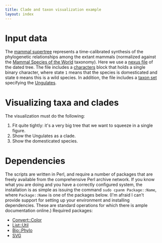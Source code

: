 ```yaml
---
title: Clade and taxon visualization example
layout: index
---
```


Input data
==========

The [mammal supertree][1] represents a time-calibrated synthesis of the phylogenetic 
relationships among the extant mammals (normalized against the 
[Mammal Species of the World][2] taxonomy). Here we use a 
[nexus file](Bininda-emonds_2007_mammals.nex) of the dated tree. The file includes a 
[characters][3] block that holds a single binary character, where state `1` means that 
the species is domesticated and state `0` means this is a wild species. In addition,
the file includes a [taxon set][4] specifying the [Ungulates][5].

Visualizing taxa and clades
===========================

The visualization must do the following:

1. Fit quite tightly: it's a very big tree that we want to squeeze in a single figure.
2. Show the Ungulates as a clade.
3. Show the domesticated species.


Dependencies
============

The scripts are written in Perl, and require a number of packages that are freely 
available from the comprehensive Perl archive network. If you know what you are doing and
you have a correctly configured system, the installation is as simple as issuing the
command `sudo cpanm Package::Name`, where `Package::Name` is one of the packages below. 
(I'm afraid I can't provide support for setting up your environment and installing
dependencies. These are standard operations for which there is ample documentation 
online.) Required packages:

- [Convert::Color](http://search.cpan.org/dist/Convert-Color)
- [List::Util](http://search.cpan.org/dist/List-Util)
- [Bio::Phylo](http://search.cpan.org/dist/Bio-Phylo)
- [SVG](http://search.cpan.org/dist/SVG)

[1]: http://doi.org/10.1038/nature05634
[2]: http://www.departments.bucknell.edu/biology/resources/msw3/
[3]: https://github.com/rvosa/bio-phylo/blob/gh-pages/doc/examples/clades/Bininda-emonds_2007_mammals.nex#L12-L4528
[4]: https://github.com/rvosa/bio-phylo/blob/gh-pages/doc/examples/clades/Bininda-emonds_2007_mammals.nex#L9049-L9051
[5]: https://en.wikipedia.org/wiki/Ungulate